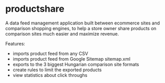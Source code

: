 productshare
============

A data feed management application built between ecommerce sites and comparison shopping engines, to help a store owner share products on comparison sites much easier and maximize revenue.

Features:
- imports product feed from any CSV
- imports product feed from Google Sitemap sitemap.xml
- exports to the 3 biggest Hungarian comparison site formats
- create rules to limit the exported products
- view statistics about click throughs